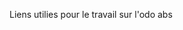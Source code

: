[order]:       # (5)
[title]:       # (Liens)
[description]: # (Liens utiles)

Liens utilies pour le travail sur l'odo abs
  
